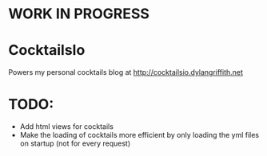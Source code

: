 # WORK IN PROGRESS

# CocktailsIo

Powers my personal cocktails blog at http://cocktailsio.dylangriffith.net

# TODO:
- Add html views for cocktails
- Make the loading of cocktails more efficient by only loading the yml files on
  startup (not for every request)

